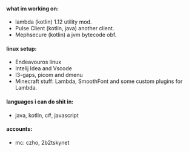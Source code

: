 #### what im working on:

- lambda (kotlin) 1.12 utility mod.
- Pulse Client (kotlin, java) another client.
- Mephsecure  (kotlin) a jvm bytecode obf.

#### linux setup:
- Endeavouros linux
- Intelij Idea and Vscode
- I3-gaps, picom and dmenu
- Minecraft stuff: Lambda, SmoothFont and some custom plugins for Lambda.

#### languages i can do shit in:
- java, kotlin, c#, javascript

#### accounts:
- mc: czho, 2b2tskynet
